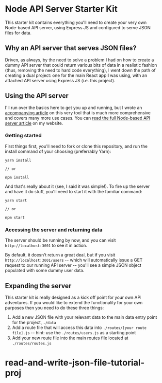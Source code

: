 # Node API Server Starter Kit
This starter kit contains everything you'll need to create your very own Node-based API server, using Express JS and configured to serve JSON files for data. 

## Why an API server that serves JSON files?

Driven, as always, by the need to solve a problem I had on how to create a dummy API server that could return various bits of data in a realistic fashion (thus, removing the need to hard code everything), I went down the path of creating a dual project: one for the main React app I was using, with an attached API server using Express JS (i.e. this project).



## Using the API server

I'll run over the basics here to get you up and running, but I wrote an [accompanying article](https://robkendal.co.uk/blog/how-to-build-a-restful-node-js-api-server-using-json-files/) on this very tool that is much more comprehensive and covers many more use cases. You can [read the full Node-based API server article](https://robkendal.co.uk/blog/how-to-build-a-restful-node-js-api-server-using-json-files/) on my website.

### Getting started

First things first, you'll need to fork or clone this repository, and run the install command of your choosing (preferrably Yarn):

```
yarn install

// or

npm install
```
And that's really about it (see, I said it was simple!). To fire up the server and have it do stuff, you'll need to start it with the familiar command:

```
yarn start

// or

npm start
```

### Accessing the server and returning data

The server should be running by now, and you can visit `http://localhost:3001` to see it in action. 

By default, it doesn't return a great deal, but if you visit `http://localhost:3001/users` -- which will automatically issue a GET request to our running API server -- you'll see a simple JSON object populated with some dummy user data.

## Expanding the server

This starter kit is really designed as a kick off point for your own API adventures. If you would like to extend the functionality for your own purposes then you need to do these three things:

1. Add a new JSON file with your relevant data to the main data entry point for the project, `./data`
2. Add a route file that will access this data into `./routes/[your route file].js` -- hint: use the `./routes/users.js` as a starting point
3. Add your new route file into the main routes file located at `./routes/routes.js`






# read-and-write-json-file-tutorial-proj
